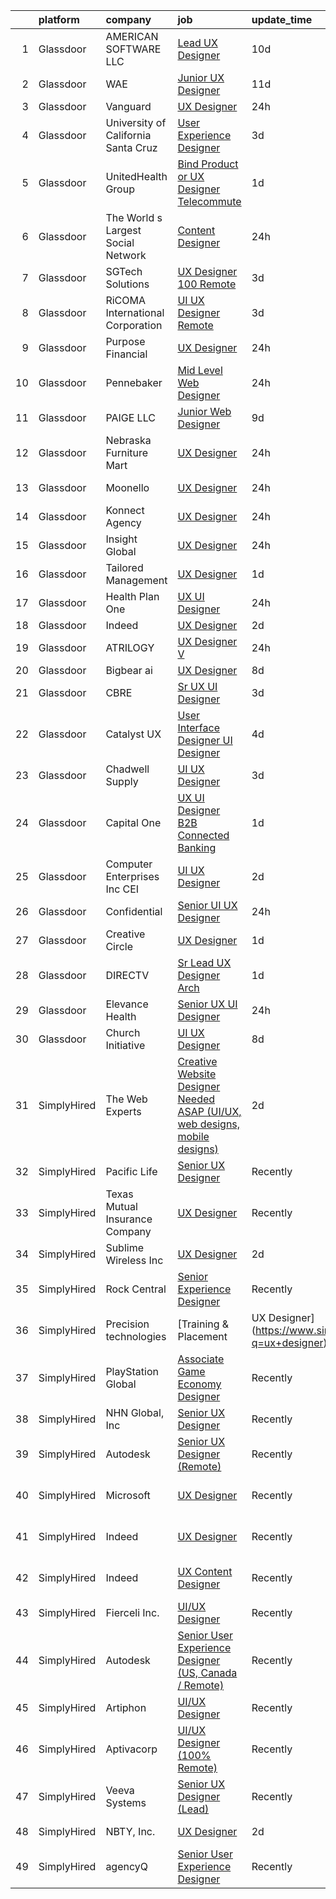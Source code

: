 

|    | platform    | company                             | job                                                                                                                                                                                                                                                                                                                                                                                                                                                                                                                                                                                                                                                                                                                                                                                                                                                                                                                                                                                                                                                                                                                                                                                                                                                                                                                                                                                               | update_time   | location                   |
|---:|:------------|:------------------------------------|:--------------------------------------------------------------------------------------------------------------------------------------------------------------------------------------------------------------------------------------------------------------------------------------------------------------------------------------------------------------------------------------------------------------------------------------------------------------------------------------------------------------------------------------------------------------------------------------------------------------------------------------------------------------------------------------------------------------------------------------------------------------------------------------------------------------------------------------------------------------------------------------------------------------------------------------------------------------------------------------------------------------------------------------------------------------------------------------------------------------------------------------------------------------------------------------------------------------------------------------------------------------------------------------------------------------------------------------------------------------------------------------------------|:--------------|:---------------------------|
|  1 | Glassdoor   | AMERICAN SOFTWARE LLC               | [Lead UX Designer](https://www.glassdoor.com/partner/jobListing.htm?pos=106&ao=1110586&s=58&guid=00000181e1b98256862456b3301613a2&src=GD_JOB_AD&t=SR&vt=w&ea=1&cs=1_12ce62cb&cb=1657349440660&jobListingId=1007969173512&cpc=33AFB7EF5A21FBC5&jrtk=3-0-1g7grj0ositnt801-1g7grj0pbi9j6800-d67faf82ddb68f7a--6NYlbfkN0CNayYzF1mBaI40OgT78t3Q2d9IxlwDzhsYR4HK7epYUe4Qw0M7PF9GaSFV6VxA_U0lIZ7MGUSJTj-hh40X62NlLL3A4TBFUbDpPrTi6mNlKYVBR6jkP68jOi1p65cRtSZ4wJ55c3g052GLyX7XQ8HqfGIEVNqCCaKFxqT11ajAGYk3h_MsglC1QZ9frmZQvMUaD0Ccvoq4wI9LcTjmo6WpLyQl1BTza_gri2S6LUX8JkPShpW88ZUqZYBe_3Kz3kO_Ydmsq6c3kKKx4uBc_d7wwE2CbdgcH1HpDb4GL95MOaldBoVoDT0ODMNIVf7jU0Zpo042zC727aYX0PvlaRjlZhjY1_dlqkAhycO8kwK2ANOek5wO8deFCCEH70TMDeUejUKUsVWqQj1ECQALVLF3UFDBUeu04rQF5-97uCDXJZk2R7AP-WsBALy2-2uUxR9f8d9iGlC3w2JKfm5ePtD2JXp3v36_hm3vi07BCzVvmMxtfN0_ypAQ3vkPT7wmJO0%3D)                                                                                                                                                                                                                                                                                                                                                                                                                                                                                                                                         | 10d           | New York, NY               |
|  2 | Glassdoor   | WAE                                 | [Junior UX Designer](https://www.glassdoor.com/partner/jobListing.htm?pos=121&ao=1110586&s=58&guid=00000181e1b98256862456b3301613a2&src=GD_JOB_AD&t=SR&vt=w&ea=1&cs=1_795b378a&cb=1657349440731&jobListingId=1007965660797&cpc=632C08DE5A4EA969&jrtk=3-0-1g7grj0ositnt801-1g7grj0pbi9j6800-a0faa841b9636158--6NYlbfkN0Bl9QJxqCZcWcAyXa034HOvbvet4oZucNDN581_ynRfl1w4Z2vSbYLN9J-8UY_LNbis_ahnIvu3LZzg0dHQhvYpikYSaQmSrDh-pRVEZq7olgA9Rdo3oFZ62Wo1_fs6FNnPGqQlfdhvIui1AJpL0-nPVHspIEnfXKUYk_X-lSPOg3qRd2wKNQsugmfAcHK8zbJhVb1DkTTjniaanN2tzaZVQNJW-3PdfC39a_Q18-7pcSJH86oiHr8jpMMeg5fw5XMPgXvcH2ygbkgSjdBdwh80ZpNvhou1eoE79HWuMGNMdys8B0D4P7tV25yLQor69GH8zwz0MRHMLoK1Jat0BYUlvKsO3wPveN1aZb5nX_LrENXAv09qgtABbA3ZXERGkfVP-4-tcttgIai2-lAVo_sjjzOrcUZEYavHN_jFaKW6wEzIXHs83WOLY0NztlGM4zyAFHJUIDUgXcRl5TnERLejbUxex-ssEiu5XtkIX5zUz87hEorpX4jYrUC3RwvvBZpzJ4LVRltVoQ%3D%3D)                                                                                                                                                                                                                                                                                                                                                                                                                                                                                                                         | 11d           | Rochester, NY              |
|  3 | Glassdoor   | Vanguard                            | [UX Designer](https://www.glassdoor.com/partner/jobListing.htm?pos=111&ao=1110586&s=58&guid=00000181e1b98256862456b3301613a2&src=GD_JOB_AD&t=SR&vt=w&cs=1_f2a12485&cb=1657349440721&jobListingId=1007993682666&cpc=F5E96E35A1725171&jrtk=3-0-1g7grj0ositnt801-1g7grj0pbi9j6800-49b79d09a4a1ed6a--6NYlbfkN0BWQs_M7ZA8XLbIFWVw-PYcVVEPryqVLyWhKaEKPskHy2YkbHyHJDwBFABfX2IzFJUHxZBocsiHIjyETAA2IJleXMM53ZfGbShaZJ2LfLUC8Mp6T-TD3f4NqaTsWMDy-ly7MLoIOzJK5eWyMoHj7u3123NXzA5TDuBUztj0PtS1fm_ENyMu87yV6nKGa1pabSsgYhKjT-ZGW9-mOgb3hOJS-3bVZIRnMql5PpPam99hnHugtigpxM0ga7yF1Iq9yjaxfTiL6Ry8mbM4ulNYkr3WxmI4b-ibtDbEFLZmM_TSuaeKyPGNQ6gu0qeL9YPgQHX1Id1s8eev7_PpWuPyPfLEO3EQAtn2rmjIYiaxsmX4TI7w6cdG2-pVDYdTC7MgwSe-eA4nULHgCmH4wqQVEXYyTQGECBggrNkX1E25qwYWuQqnqG-xeaVF0pF_i-gBl-P1kZirF5CogoI--R3yiB-M7tnXt99Dh6S9HIhKUtF65YbLAiV9rk7oGV2x2MSaajXs35UdzIrMhCy_t7glHTspzcHAvPG2UGGrUrmiGxzbpZmvd9PqIB4oO5ZMYrd9WwpOXWqWPMIBL5fDkKQJUQjJ6KabXIQzMCOwhdtCFIiGRjJn5CM8nOHuVFuNRqr-bpTHKKNZbQVQpBcdDMa5AKy0uqcXNPX9WIJouTk41JtB1seshKL8Y9gtQXW3SRwiUMgsjClTN5VFn7pZnlTrPqkDa67nOaXL73VOoTHSCO8wRQZUrGYWz-gp_fC2l1ioo5tDRZXBpW0ui1nFZ2nG-fnYEp2TONzTWzX7cTiDRANBFFzHEXSmGO-bzcatrRLBMe0Xz7dlBRKaqQjagntWvp8thSddLlvL-K0elNDruUAnfJuu978H89GAYGrO4mx8L9BiTAhr5EqgLps29gKkEsxvdKAdmiMB92rorox2lOhNJ1PIKYsgCRFUMoAFpi7hjz6Apyswp-wYma18VOCz6ffH80MoqdT6PpOW8Y0CCS-dn2TR_pVAhzgg8H1MLDtjuhcQxoSHXwlqovB94tAI5Kon) | 24h           | Remote                     |
|  4 | Glassdoor   | University of California Santa Cruz | [User Experience Designer](https://www.glassdoor.com/partner/jobListing.htm?pos=114&ao=1110586&s=58&guid=00000181e1b98256862456b3301613a2&src=GD_JOB_AD&t=SR&vt=w&cs=1_5b1b3f7a&cb=1657349440721&jobListingId=1007985524260&cpc=D3E44275D43A938E&jrtk=3-0-1g7grj0ositnt801-1g7grj0pbi9j6800-9927f5298c5f04f7--6NYlbfkN0CMMrwQCTGqxDMwPsqy_tpyMCXYMRX0KWyeG_5gagirn_ch_t82F2TU66-soOaKcFPruJa75UV0J8wGUo3s5oz7jiMZrwqWYMKweBO3SvkhBZDzpyKlJh_pAWa3qI6_Uanc93qGRx8lr3Iju_xg0STCwwypQWaHN8wZ5ek8fmYbjCcRSVz3-odsHEil5XGlHqsmGrcBTwdVsEx_zdk6jCiB-CCYIheMhaXoqReFUJFQ6R_Z8gFBhPCWafSFPmk3BZwTWQT_hCUY01q38hBg2gWkxMfFTS8tVdhUhHQFIQX8Leaw-4D7iky9zRLAduKlVkgHdoxND6Fq6-RBvYaWFWDKUS55TKqdFYWs5IPGpCkXv29NqdZjsqfV1HM0A6TyhPSx-5NaXxt2alfXFBzS9d8Zi0vfviXismlL0w83KAQTYmA7JRfKojZDLfofV6Y7JGHQ54TZZYYTNw%3D%3D)                                                                                                                                                                                                                                                                                                                                                                                                                                                                                                                                                                                        | 3d            | Santa Cruz, CA             |
|  5 | Glassdoor   | UnitedHealth Group                  | [Bind Product or UX Designer   Telecommute](https://www.glassdoor.com/partner/jobListing.htm?pos=126&ao=1110586&s=58&guid=00000181e1b98256862456b3301613a2&src=GD_JOB_AD&t=SR&vt=w&cs=1_e6c51379&cb=1657349440735&jobListingId=1007989708155&cpc=654405A9B1E0A9F5&jrtk=3-0-1g7grj0ositnt801-1g7grj0pbi9j6800-56d93870e5ebe0cc--6NYlbfkN0C8O9VKdOj_1Zh75e9_CvYhSsWVxS1Pvi5WUWhsf4w7FOycHcR50Ta-CQORLM6vDVcxnTPJYSQHt80TYi_O5CvGR5NIkiU23icAoMtna0zBvmq2Aya6mcxdKneDWax7FZg580r03KIDZtAaSRCNm-xaDXTxvDqvybbvPe3Me22vbRizD9fAL-vZLugTIAMAtJxnQGNfoBys9U25kIdabxH0o35-vzo8mLUWUZhfoFukULdqpii_gHJKcbCccZ4xS9WCWnSb8L7SVTJlhImQknztPrb-wYecSfsLiCbkt5vcw8OabJu61_MT3RdRp7WEnac4X5QzPNyxQpY_7tLG58Sp8JEUEau2H0Zq4Gsrwd1qL8d2upMzQKwsAtSZM94-1fDZumUSuRh5qBxd1igkaFadTeRc3FlJGg8tQDbLIcXDeg%3D%3D)                                                                                                                                                                                                                                                                                                                                                                                                                                                                                                                                                                                                       | 1d            | Minneapolis, MN            |
|  6 | Glassdoor   | The World s Largest Social Network  | [Content Designer](https://www.glassdoor.com/partner/jobListing.htm?pos=127&ao=1110586&s=58&guid=00000181e1b98256862456b3301613a2&src=GD_JOB_AD&t=SR&vt=w&ea=1&cs=1_94de8b5d&cb=1657349440735&jobListingId=1007993617310&cpc=9952A63AB06E78AD&jrtk=3-0-1g7grj0ositnt801-1g7grj0pbi9j6800-9a357b4fdad3da05--6NYlbfkN0DSgjPPcnEdvoK3uuxfISLALE6pB1FR7YSHOr_tSg5_QGIhoz_2VqUepdcKLBLI_zQ4BTmTrJsfUxu9HG71WtCEs245UZ0OYfxs8-nuEdNRywtmnsK8FijeFAzf0jrX2f5eqzKpHSswPA0AY51T8I-zw1JOcxsXiIPIclzQ9GjRengqJN-y3J4LZhV9TnVS1uyut-awqSJ2OhBm1m643UDenwsAWLq-g-GF2f__z97y9y9rW4NGr6Ogy9k4rqRmRASh8D86QHfKMRrxMd3STfR11lJAAD-b0CnSJ3VJ5tV3DuzVD0Ln5HPQdH9C-a9RbY53P0KpG4c4Uno9aTBnc6QyZvWUeaXkuysrwHOI4fgbH1mHJytuN6-pkjhX6a-HmSmQOnqZKxOnxwIFtrweH6b0BgDBC5IRx7l2qQNKMvkeLiCC9tN0tKPdWazlHJZ1m505bUa--9DZfIyV-FM72Fa0cCdtxcGvFVIM86fEvyL-dphRveNr1krSvRkWJvzN2Pd0Tn7ou4prEYzv0Xx3W0wQMcs88vKGsJTu6bDRo5nXvd-zCzJbpsdrDzNuPGCvK64gE0qfYwlvIiD2FZO0WLB4)                                                                                                                                                                                                                                                                                                                                                                                                                                                       | 24h           | Los Angeles, CA            |
|  7 | Glassdoor   | SGTech Solutions                    | [UX Designer  100  Remote ](https://www.glassdoor.com/partner/jobListing.htm?pos=124&ao=1110586&s=58&guid=00000181e1b98256862456b3301613a2&src=GD_JOB_AD&t=SR&vt=w&ea=1&cs=1_91654291&cb=1657349440733&jobListingId=1007985074787&cpc=F41FEAB56D215062&jrtk=3-0-1g7grj0ositnt801-1g7grj0pbi9j6800-3dbd0e30ab5523ab--6NYlbfkN0ArYeUhhuPzqv0Eh42Xpiu7wG-xLK-ec-RQPn4e2ltPx6Ek8WQTI7Ww1YXu4FXCQv_6nyOdR4hvlAonu_Eb3_4RccaGEbcvfxwuPkE8gHvZgG2Uk62jn57rhAK890UXugNguVlmiBsOYUoqH5OFJQYpwnGi93CaZ1u5cWnSoick4z8oTmLC3p1vKbdTScDNY0epMYTCiTmXbhpaNBRnhNuXXYHPkzYVWG84I_CsHtcBfoQ9aqMPDKj9C7ChICgoQe8gEf3QbrL1e4EvZAvkBSR-V6lpRz9uqWpz0oDhv_GVI_4AwHfs_ATClmhfJqzPFta1RWAsu3Ocwe7vkx-fSKtbuYSVSL5NYs-FpWZpuAaaSlhu3gzMKC-sQ41FQ_TaxljgNWi3Uz0gymuRyHE2QdMEQIpz-Rh5-kEoMPHR5YoKB6Ds0QLntGH0HMmGQJtxt-gjp8A5nTLSw3OmjuBH7xUKC1VwIuHOj86ftc7eiRdsMN9_wuZu0uVw5hbjwsCF9Tc%3D)                                                                                                                                                                                                                                                                                                                                                                                                                                                                                                                                | 3d            | Remote                     |
|  8 | Glassdoor   | RiCOMA International Corporation    | [UI UX Designer  Remote ](https://www.glassdoor.com/partner/jobListing.htm?pos=115&ao=1110586&s=58&guid=00000181e1b98256862456b3301613a2&src=GD_JOB_AD&t=SR&vt=w&ea=1&cs=1_96bcbf5b&cb=1657349440724&jobListingId=1007984920748&cpc=0FE1F5EA2BC84A01&jrtk=3-0-1g7grj0ositnt801-1g7grj0pbi9j6800-dc2928b4a16af733--6NYlbfkN0DAwgduWqBP7ymGN-lTADpinz2i-23XbRAyg5ywqS-MDSdSZv42Efqfz62hB7LeuastXfJJ0EUMkc_m40At7Gngl5Ip-dihpo8QOAk_VsKU0xPOrLWdjOnNxQdZlZlSdkntJ47M66dPWJRD9ZsK43X3Gs9_pDYDPsMGXPEMloRvZLMxPAZF33-BYAcLMCutwKVFJDNpwqmWX1UheK2ihtbr5M3PqxqBzh9SCPHtUu6zkgiFniq5lOm95y4hwMJnbo1ZgGObDnSoi6q6iUJsRP3U9wagj1yNZgEVEIRt7Jnz3uJ9RYdjOkdh5yQlg1uIW_5yiH-kbdUrovtyupyM2pidWHEDKLLHf00BcD322S0-j-9NR35MRP13cMPrhh_rdDuF_p2KrXUJbvMS0EIhjxsg1PemmAGTO1UggVByyxHXu2nr_2QCi7_M1gcsnsQEZTaL10jBFFEcKybJt1dBf88lASNj3IJ9s9AvWTO8O0P-onYXpWtW115QYyXRLsdgW4E%3D)                                                                                                                                                                                                                                                                                                                                                                                                                                                                                                                                  | 3d            | Remote                     |
|  9 | Glassdoor   | Purpose Financial                   | [UX Designer](https://www.glassdoor.com/partner/jobListing.htm?pos=101&ao=1110586&s=58&guid=00000181e1b98256862456b3301613a2&src=GD_JOB_AD&t=SR&vt=w&cs=1_93484987&cb=1657349440659&jobListingId=1007993713342&cpc=BB87703CBE7A6D8A&jrtk=3-0-1g7grj0ositnt801-1g7grj0pbi9j6800-a3c8b28b144c0944--6NYlbfkN0DSwrzLV_d009t00Noqv8485ZIMmCq0NIXHKosxbhm15qabQEHgk6wsQRlkA3A80bYbDzVKAqNhlXQZWiJofIaa-2YOE0SvwLNphs8G3ZbQ3h_RMckjR8l7WhrwgP68TU5sUzMfTv5JEGl03C-8dRPHbyd5-rdaKfwz2CaBuT3w1t-5QqRWdvA4gFeRO7J4Mm12FtJwXN0dmQRlSfM51E_EBcpEgXA_c0Xnd1_r8D63OICqsk-CGfGBG9pmGhEdL1JtVdO1yupE_C9hwwoWMQpoKJ-39RH-NT9gbUUoSNmV6UsiKRoSovyssq0J2et4kZcERR8xRHc0_Xug82E7aTZXeuPQwzjxKBRE1GW6mzqI9anCintudt_jORjTc5le75DnQX5tiJ5IKi4skIcACsIjcyv06MfOZWLKW1SqZA7x0XsLydAM8fGsmRlb-mchvLWNdmhS3BZcCHkK5r9e2f5-PLzrq3OUq4IPdkUuluAsAY3FVWKeM5yIrtNa2EAfGoXJhFUBZVnQHd1J9AVHtLuK0TOG0KjFjGDEIQLqVJ_2Q5_cP3HEBY6ZGnooTr0jYasJuLhpsywxTZyt6LcYeUmfA5mIDftHg-GbiaFx3JEvLQtOyR0Q3VnRK2kohAJca1Kpvzqa1vw8G1FOs8u_uNIWUgpW2IH-TDMA_58EeWhe9jKK1O8Dau9O)                                                                                                                                                                                                                                                                                                                                                                 | 24h           | Spartanburg, SC            |
| 10 | Glassdoor   | Pennebaker                          | [Mid Level Web Designer](https://www.glassdoor.com/partner/jobListing.htm?pos=113&ao=1110586&s=58&guid=00000181e1b98256862456b3301613a2&src=GD_JOB_AD&t=SR&vt=w&ea=1&cs=1_8f9560d7&cb=1657349440721&jobListingId=1007992914380&cpc=2F9DD8B511C89582&jrtk=3-0-1g7grj0ositnt801-1g7grj0pbi9j6800-09f7b357db24a266--6NYlbfkN0BqUN6ztqptJ5eG394UO-ZfSRZGZkbpPm3u73UixmBvBI1Y1JxWCCSi4WD6T2NB-2gugfCPeo8ZQOUqAEtz66ZCnIC6U5F0XJKr1Jox5VrclONP9b6iMFBTOy58yKslxi4PmsPGdNOFX2yyjFl7ZGxSjiZNk-UbmLbgopj7iYK_0fPO0KhQH2T9X9_seLYZZxQ2Io0OTWT7rEI6tZ3MqppK2iWHsWQ3fuhFS6X5WFlK-J43GxVUEVBMvXqvbSMxbpIITKzut2wlzGaAAyid5UBXtlnHfPI_uVqUJpxkERpBSKXu9J7D7yUfTeUm2CUI-xSvFXEVextYGgd-FVC6oAZp8TjPK7RSbgq9YgaHHLz2w4DmSqYRRSDKgdvWa9y6njBEGdNrXaN5x4gfubefmS6LKZbw57tdvmR5jaUX2MYk8tGDTcAZGUL69eTk2yhgGQ_2qoBA6RuoN2suGsVqndTIY0AeEG5BQMy2zHVHnqHGv3RWcJ96ZIIItqknHn_d6m8%3D)                                                                                                                                                                                                                                                                                                                                                                                                                                                                                                                                   | 24h           | Remote                     |
| 11 | Glassdoor   | PAIGE LLC                           | [Junior Web Designer](https://www.glassdoor.com/partner/jobListing.htm?pos=125&ao=1110586&s=58&guid=00000181e1b98256862456b3301613a2&src=GD_JOB_AD&t=SR&vt=w&ea=1&cs=1_7eb5f72c&cb=1657349440734&jobListingId=1007971053882&cpc=FB7E4A1762AE5BEC&jrtk=3-0-1g7grj0ositnt801-1g7grj0pbi9j6800-73b2aa60a689d6f6--6NYlbfkN0Bcjj528Dy1LW3oL-pukkcHmmPA2V1efSVPw-U-M28mT0pKb21cFqvxPVrEIRVxEBhbQd3QSRAi2jQNRf5IL7_cEjc5D_7M8vAuWiMJDrdA15UMknI95OR4HQP9MzjY1YAPT6dz_nY7JL7qZAFuvwxHi-rv1yNmZdRVPc23TLlp1obOFdmjF1WNcay7jj39QxUhgZjiI4bA_0n6haeyxTlmztFadKMsB5NC78QNE6VjXIV9u7aOIL2DtKXOPMTP3wkKUwAQzX1c4i1wXoHjikdQiGkxruVWlJaFx3SYWtXb4pDjM5vviRUPE6mx1AK9bS3Qq498VxO6TD1NQzBzOmKNeCQjRO-S4agmo6kE7qrS6oLaIoPNAsR-azw39orR6nrnPnSpJvhOAZUvuTUqf_KzytzZm9oasTEb7lgJS_ifQUDN5Hh_-RjQAqShdLpUxdehEFVTSHN2P_ENoQ2NKVv_BGyCLc3vh6s4hQhLjf5iGoO4YTk5GqGYJDjCvEyw5bU%3D)                                                                                                                                                                                                                                                                                                                                                                                                                                                                                                                                      | 9d            | California                 |
| 12 | Glassdoor   | Nebraska Furniture Mart             | [UX Designer](https://www.glassdoor.com/partner/jobListing.htm?pos=102&ao=1110586&s=58&guid=00000181e1b98256862456b3301613a2&src=GD_JOB_AD&t=SR&vt=w&cs=1_7af96d1b&cb=1657349440660&jobListingId=1007993726976&cpc=968C91D10CA48408&jrtk=3-0-1g7grj0ositnt801-1g7grj0pbi9j6800-4c3e5a883fa29dbb--6NYlbfkN0Bx2LbAMGaa1rfOK_nDgFH7iPSITMHVlgswTeCEeQLKjCuu1dnVq54j81YJZ91nc3LgT7EO8WlV9qpLItAGaPjRM7j4p4hEpctyFsX00ODbVRk0fi619fml0PeJuH7U_qyQTOj5vRep15xeTzD_-TCugvQ7-VAES1LgL_DjUM26bA3tdGvxA9G5QG6i59maV1AZg0UtX7W6qBJKKRaC2aLAjSqe04ystXBJVy-IJRlxUfBvmbDTSuDlpAATCnkTW2pDPqjgOu-FhPLnheaMkXdUN7bqqnBu7ZWMkomHQrtDL5KNp4aR4HcTTfp4uf3a1bOOR8j9fmjqr_iQj46sAGG9Eiew2WnuF-1OIsPOBvzfLzAU0GzIUQ_GHrWhGn6nonZU2u7nJX7uksLlvZKdBObfiSoTi1R6Veetm9iQMjMV0_RnR3nXXq4jgC_8sjVMdxYPvPfV-YMkN1njI-bTd22eAzfhhd689c0Bk3xaBq841O1aEhHUlmC-HrVonvxIfzexHckLcPxuyhRO7F5w7FZHYtCWvY30QKPbHFQ5VVvuoG-Mzj7IKcSFO2QHZO8x97JSsO5T_g94NJx9_JmtapyAOT-BrEar5dnvISlflL2KQUX8-ZtOphhfGFLRvPyH90Jij5QUN1yqNrvhkOc05xPNxJruePIL1RA%3D)                                                                                                                                                                                                                                                                                                                                                                                   | 24h           | Omaha, NE                  |
| 13 | Glassdoor   | Moonello                            | [UX Designer](https://www.glassdoor.com/partner/jobListing.htm?pos=119&ao=1110586&s=58&guid=00000181e1b98256862456b3301613a2&src=GD_JOB_AD&t=SR&vt=w&ea=1&cs=1_54eadc40&cb=1657349440725&jobListingId=1007992856611&cpc=444700D72F2ECBCE&jrtk=3-0-1g7grj0ositnt801-1g7grj0pbi9j6800-c4b44ad45ff0cdf1--6NYlbfkN0CdcVd3SDA1nO7RkKTAACmPV4xEt72Vls8LI2dqcgyOeLS3ux5m6qWSnFrcY2-pfZnxroROye8JJeWTKMdTruX9yRheXYJvZM3RZnjr4pK48ntvCRFHQL2ZFxVghxP7H1Sg_hFgH25lUFmxJoKBEmDAgPyXBKzE85cdivNaLRH4cHn5yLI0NxQKLywPQ_E_0MAslbwa1Epfh6n_sEX5BG8eok1eO93Rp64nUzcvVAiC4FbIbkpUTIqlNO_oE9WKdrTF2x4hwB03_oTtvwFs5Phicx2sBEn1Jrqw2TyeXEeYqR0HT_p4qKhU_ZLmYoS41Lh2IKk24maaLOTwjiVyF7K_pejCY8BN0CiSBzuzgXQbdGtdS_fzSUgnJPSdVrtc_M3kC80yebj5WLqL0VHUYpQZ65cg5dMNnn-o_XHPewwZlUe9PyElrRAmyxkSDrBgoV6OpDR3ZBOTgZJbQCMRj3zqdVov0ij-L0-31XiZQYi_n6IQyLnUdMrcic0twiJGdwQ%3D)                                                                                                                                                                                                                                                                                                                                                                                                                                                                                                                                              | 24h           | Ann Arbor, MI              |
| 14 | Glassdoor   | Konnect Agency                      | [UX Designer](https://www.glassdoor.com/partner/jobListing.htm?pos=103&ao=1110586&s=58&guid=00000181e1b98256862456b3301613a2&src=GD_JOB_AD&t=SR&vt=w&ea=1&cs=1_b132e000&cb=1657349440660&jobListingId=1007993882617&cpc=61B26E8FEFFA679F&jrtk=3-0-1g7grj0ositnt801-1g7grj0pbi9j6800-4bcb908d96dd6fc5--6NYlbfkN0A-7AasZqH9Qn1Anb5-SGr1cEoKuvdHr_Nh2LwbaEhTGHZNXalhgtkVddPqm2Zo7SEB8KZA6Utv92G4bS_pl1dQSH8NfIHgnfBTNxTVjPtGXBnRRGQsjG29tjKmwGG6pMmXpuLsUygbkrX6LZuwW0SWA3ouTrIL9ngdVQqypW9E23qX5lzo6QNbxHeFuUuZByU0Q0iPrzBBncuCbhK2g1MdO0k5QjPh9K-baw1jxYV5fmMGT9pSislZehIbJIRYl6A6WI-0FkSkY0IRLa3GePBlheUgDBZdnsROVdlaoZyIZqdDovmM-Dh-odfulFXmu3RRHboNjCxR5l58xfOr-1SOZUPJAV_YN5O9WcpJfKouR-QQff312XBiqZkff0mKD9U6uigF7zAi3w3bZ6pBQyEgBLSO2jQ9s_E2k5uyH69_D2dYXQCmiIJM1WrZ6h2KDjCqrf_ITUSmuv-tJ61O9iD-OdcsOogrZoSDoEkfZ7YtDkiML1yUmIOFxASkxgVM23RF3vJik3wnsQ%3D%3D)                                                                                                                                                                                                                                                                                                                                                                                                                                                                                                                                | 24h           | Remote                     |
| 15 | Glassdoor   | Insight Global                      | [UX Designer](https://www.glassdoor.com/partner/jobListing.htm?pos=118&ao=1110586&s=58&guid=00000181e1b98256862456b3301613a2&src=GD_JOB_AD&t=SR&vt=w&ea=1&cs=1_109af769&cb=1657349440724&jobListingId=1007993325431&cpc=F7A2269C793D5877&jrtk=3-0-1g7grj0ositnt801-1g7grj0pbi9j6800-d77a7a22b34c15aa--6NYlbfkN0BKkHZu3wF05EeDimN_p6sYpKCMArvwa95YdH7UpkaBChhbucHGOc9kP5aGTeYhmpbFHCYD5v9EZDtp5Y5ikcDojTwL2C6A8YBuLEAykuUvDYlfM3MewbauFaPsxBHhyV4GElwSTatpurBYUIYztkuLR88H6drHhBWKA_iWR1uCGru2EyMprQkE6EroSdWNBYgRBKa-S919MSB5iGHHn613fkipwVQP0tsHePtmLYb0cYkCvY2-k2GYSxCNzBoQyWwGs-C9bAj8VR6ztYYpCkteH6pRb_DGdTT-DULDXvN3N_XRatPw4EViSG0jbN0VT87eFBFPn4F9H-NzKXgnDam_XUraB-hDtGnFqCQVIELd6NOP1qmY4QPOENqiig1MP-vDHQ2RROnRjltmkrDlc3YpvOD9lvEeGIcd2UVlT9S7KFFjCXo4R3LLtmBldzQcDxYxzJbBC4TOZY5HvRu5DTS2MQIuB0B7RDG4JadDLN91qWgozK1sm7tru73mZuwdl5MSXJfXlrkabA%3D%3D)                                                                                                                                                                                                                                                                                                                                                                                                                                                                                                                                | 24h           | Remote                     |
| 16 | Glassdoor   | Tailored Management                 | [UX Designer](https://www.glassdoor.com/partner/jobListing.htm?pos=120&ao=1110586&s=58&guid=00000181e1b98256862456b3301613a2&src=GD_JOB_AD&t=SR&vt=w&ea=1&cs=1_00b6999a&cb=1657349440725&jobListingId=1007990490693&cpc=E773D000C9BC26FA&jrtk=3-0-1g7grj0ositnt801-1g7grj0pbi9j6800-c0b6d79213cce2b2--6NYlbfkN0DI_pqscLjs9LkB0jlO39g2s8RE9SCHTdataN4HV1TulM7Ds4Lr1PIsidkn1K40Zxe0rP9pTFYkVwMrJ8IrcLg9HcONwlHelENI06jCeBNYo5Z8wliYkVqszFbP_ZfX1VGKR-3VwOkS81BqQj9deXxI7x1sEJhkLfD3oYwBnn5tIOIXwAoIHtQlX3EEuwZc5TTEiWiThzUQrOMO7GOOgxC24xyc7s7fCWt7l7XxRT53CjnPgV3cUkBqnItO6HWfa1k5EDtmxj-I5YW343LknLaiL9nZzvXubal3R9vvmFwlkwKYT_XAWwpeRcaicIhKlwgBR7sQUuXcCVvGWCdJZa1CsCa2C26Pap1tuUDvM6kkoHN0FHxWQAzrcNP1pndhpeeY_FlXDglwm2F0QZfBE3awOx7hwwnybzBJ1Z7-ozAfZDGzAC72lkOq5T8YxsDpUUA-JqqcumiIQOqLWqHLvrl8Ty4KqMRI9BmrOxgBd0kbPR4pNdycyfgRKUiNaMDOUN6atWNEIvJukg%3D%3D)                                                                                                                                                                                                                                                                                                                                                                                                                                                                                                                                | 1d            | Remote                     |
| 17 | Glassdoor   | Health Plan One                     | [UX UI Designer](https://www.glassdoor.com/partner/jobListing.htm?pos=107&ao=1110586&s=58&guid=00000181e1b98256862456b3301613a2&src=GD_JOB_AD&t=SR&vt=w&ea=1&cs=1_b781397d&cb=1657349440661&jobListingId=1007993233498&cpc=70E6D4E49C80165A&jrtk=3-0-1g7grj0ositnt801-1g7grj0pbi9j6800-629faedf32ef0427--6NYlbfkN0DdmIJs9WQFHyzlG5R82yDTpUAXZOr5MnAL0jkJ-sHSLvVTqzkpcm9e85cdF9B9JGIhTtenmRTDmQoozQcGr_Ie_Mfm9dLNQK2IzIf942Z-t7Q_uPelrYP4hUFiUPG5w2hXEXkk7TvRmHbPWO83eTaecCeUu2cKm1G8C9lDdCoNwGf_g8G_5IE5MYlNPj0DB4cAfLWusb6L5CTr2T5B8RfiaKPeg4fOJabwoP52VRnT5fmf0DSmraf740jY9RV-S63XN47aR-29rwQlBGQyoJIcfHJMLG3Kv4nHGGkN6TsUwqWrH0Ltbm7HDSYP4KRdQ_sM-O1Ql439iJ6SQRG2MrtK3p1LtmgF8f4m_X9z1zLtsVwgOVrxwDNCCx2HMYO29jSlH0rRWZbGEyQkobuec1rVnvi2RhlNuPwzNZZD4-RmmVtWvGPvYTNFysriB4nkSYzw-fN_hfEH5LCBji2OeoqqQuFOFioRknpAfTzjIoMT49OZB4JeirFJA8C4PElQjBgBTnt7f5JTsQ%3D%3D)                                                                                                                                                                                                                                                                                                                                                                                                                                                                                                                             | 24h           | Trumbull, CT               |
| 18 | Glassdoor   | Indeed                              | [UX Designer](https://www.glassdoor.com/partner/jobListing.htm?pos=110&ao=1110586&s=58&guid=00000181e1b98256862456b3301613a2&src=GD_JOB_AD&t=SR&vt=w&cs=1_7e9b4b22&cb=1657349440721&jobListingId=1007987561555&cpc=FD1C1DA32C38CFA7&jrtk=3-0-1g7grj0ositnt801-1g7grj0pbi9j6800-927bd7a3aa9db345--6NYlbfkN0CiRNM7CVr8YueLFKlzwbFWI0o7IjV438l4sVrvKZ0flpURU_mqoI8EbsK64YRr3ODyrU4riA70FRtErsk_ALwGsNCy7Upsi0Iz7Ile8LelWEP57Lwp8HNWgRUnGxBRvaDLuiHfywDDBQVks_F7k-neZJpL5P54DsX9vQTogdPnVV1l6Pyn7pAOxkCfmaOOLzkoo0DJbv0uYg_bn0tGyFtza7mNmeDYLxuKrLMRaFv3EaAZXL3PwAdWv5SjIqBGyAFZMTmXp_ySW922NpBSgZY6j_P6fC8y0BGBCJ02gZ-o5pX2HU-A4qszMrHv5E22mbCT8lBXA8Wsru2w5tHuWs0FbhM2m7jtSoWhj4rv4up2vEuDltDcwiroyWFv9YxWCNNms55rN9QDnp9daZrzJxcRp4gX4eOyYSsf-5i9Pepa8_Ed83FSpLyVbiMF_ioSBLv1tDXc1OHKdxsctnkuN5LnXQ9cVt0tSRUOcpWgj4KCtCiaqYrMGTUuc1FQbP15DKP8BckEhh2vVg%3D%3D)                                                                                                                                                                                                                                                                                                                                                                                                                                                                                                                                     | 2d            | Austin, TX                 |
| 19 | Glassdoor   | ATRILOGY                            | [UX Designer V](https://www.glassdoor.com/partner/jobListing.htm?pos=105&ao=1110586&s=58&guid=00000181e1b98256862456b3301613a2&src=GD_JOB_AD&t=SR&vt=w&ea=1&cs=1_69fbb04b&cb=1657349440661&jobListingId=1007993953854&cpc=83EE714EB2563156&jrtk=3-0-1g7grj0ositnt801-1g7grj0pbi9j6800-8b7019c848bf577a--6NYlbfkN0Coaqwr41TC2LgejnR7Utnytr6GYvK_E0y3WIq7ZdLRae9o-QpJIESlqP3qGLJFeU7YzSOm0haHZJ35cHk6PV6BN0lktXhnElD5b_7yylhP4-FGX3y1OirW6Rpp9_aoP8vxhU2ObzgfMOPEoI7CXDJQLQ4AAJ6VJoBKSrRV-hCkdkCHaCAVQfs3sstWdcF2ah_gmwbILdwWL7B35mT6i6d7unLxsj-2gBKbiija1xU0NmCl8vuvfouLUmKrjQccEHOtpvulbflbhJOVu5tt5MjnzFyYs2slIDfWlqYxMsRUofcSZl2Cv3vcAqL2U9xwJ9bNJbnKo5N-dgeFLIprSfCxzTeitvpFcHbimhZBaxdzCE0Rjz4GlICfyEdk3z3meK8B5mWTAVBZ6uL4WWlK_58iT-RHAyyO6xCQfvubh2zF1MZKQVsxZOZr-w3dw2YoWdFmUZ_FmEEFKzzGlEmH4LzduKo62JvRSb_2cOgTDJDLF93eMLZ85UuMsd6W-EduF-r9vDSXZ2oRmjGD6aeSLUGK)                                                                                                                                                                                                                                                                                                                                                                                                                                                                                                                          | 24h           | Los Angeles, CA            |
| 20 | Glassdoor   | Bigbear ai                          | [UX Designer](https://www.glassdoor.com/partner/jobListing.htm?pos=116&ao=1110586&s=58&guid=00000181e1b98256862456b3301613a2&src=GD_JOB_AD&t=SR&vt=w&ea=1&cs=1_b782c96c&cb=1657349440724&jobListingId=1007973264391&cpc=1CBFC3E34E2A31FF&jrtk=3-0-1g7grj0ositnt801-1g7grj0pbi9j6800-b26810376441af5f--6NYlbfkN0DTTES1irDRKqnsOmml1UQZnSyEQZqNI109VMv8ghLP2lJ_lSZEdNwICX5PQgYsh7yj1pxOVLZIdVtiUP-aN0GgUf6qgDEbL923-05Qb5VwRTVK8PziekDW3wq9fhZwfqEEmNSDCA8TBWGBCACuQEwC27ShAIw_iHbguVvFGH4--bNVC7Twa1ISx97sx90Q_ohxS_nWuDQjshYASDq4XNx9W41edJqBq703vL7cHCfwsVIrvAg10ePAyzLeDhO1dewhkGWAcFTScCVBaKC3RrGhjRdIfWV1eS3lDTQsrCn75aR0eR0hhzED0sunfCHcyMF7HmXRVGTkYNLd6ZYcqd6Ij0WzLm14SoafIRojC3d3TH-y3BmDEjqPoShUvASEDjBLHYcFZeHFZZQR5vx8-kvoXfQ_xyxcKlE_xE6r0LZfk-ChPX90VMUxDksGxySKCB1wdHNVnuXiisBAU2IUcIcr-usS2YhdN_hsrQakhL7dqzXdQ_GAe6gu)                                                                                                                                                                                                                                                                                                                                                                                                                                                                                                                                                            | 8d            | Remote                     |
| 21 | Glassdoor   | CBRE                                | [Sr UX UI Designer](https://www.glassdoor.com/partner/jobListing.htm?pos=104&ao=1110586&s=58&guid=00000181e1b98256862456b3301613a2&src=GD_JOB_AD&t=SR&vt=w&cs=1_ee74096b&cb=1657349440660&jobListingId=1007985106806&cpc=C433947A107EB3A8&jrtk=3-0-1g7grj0ositnt801-1g7grj0pbi9j6800-d90ecb164ba9ce93--6NYlbfkN0DIfMLMH5eMFB6047IPcht0g7S-IdG15S1-7iIlPnvpazMqI57TbRLHYiq67D4XJfUR5QzgoaHchVLw-eKs1pM6tu8KTYbYXCnCd93eXxAfks6xyzTJbAIFEkK4BGO_UB8w5yjev69LWMDzaAAZcDUTJvv33hkD-fIDjkv74Vx1onega4UWqp5dhp7DETLDPmm2FQQxT3vUAsbhKoqZbNhtjeom48Wxavl6sM3dFjC0-FlthE-DRbN_q5wFGmgabNif1VNx0ll3vAJqdeBh0bb_mgPBQ7F-PmQoP8i_FqEbgMWSW05kYBcQ61qe2gf4nePiyQHQwL2qKebPr90mRfJjIy3FKjcGdxwIR5q2F_GLcwTZWYA0sncGJU03w_apKjCS-qC3y7f0xNz_filrx2nBi1D390NZf_kbu26C-JUsRYMHXEuk6m6Th1cbnw_Zl3rMQHD4eO56QRRfAaqnepy3Fj3cMYdRaktvc20gAY68nICQsMz-U1ghj7H_ImgnRWT38MO7LZEbzyU1YAgJE1X9UEnAolG4QMQ%3D)                                                                                                                                                                                                                                                                                                                                                                                                                                                                                                             | 3d            | Remote                     |
| 22 | Glassdoor   | Catalyst UX                         | [User Interface Designer  UI Designer ](https://www.glassdoor.com/partner/jobListing.htm?pos=130&ao=1110586&s=58&guid=00000181e1b98256862456b3301613a2&src=GD_JOB_AD&t=SR&vt=w&ea=1&cs=1_5fd9d700&cb=1657349440735&jobListingId=1007984001420&cpc=8795CF9063CD573D&jrtk=3-0-1g7grj0ositnt801-1g7grj0pbi9j6800-8c6d80d0b9838ed3--6NYlbfkN0CDT44rf6WF3koQ9jiCoqoPh5wplAsBzejSfJqCnyftlVzOgWxG6b4IxOlQehvWrDYUuRPDMYl17_S_8RX-bT6nezF4TNORwEA_9jwlHsGQdu5E3-nlrE2O5FXcIXhXPa1vQw6Yaybffkgnzcdv8jmrsJsDe6KQMfW5TaBvJommPIDjAIeMdbJYnMirCQJXrd7YznMSuiIfOY5coi11Tsjdq442cSWqtZdwb0hNcsroAsjkDRzKnJEyzzs6z4BxRH0gFicyiMgqwyvgtXBWaLm_6JQep6bOz1BoJPxXcKzfcyQ5ihQMFBbUb9_6o7bpX10FysFE95Zk8yjWRwpcHkuWgU3YYxblyFR1W-AdDxgpcZRQzOP34Q6DtWIDBLplnegFYx-rBkRdYo1kS2GFD_odFz2CFrUYviwK4VE456rF2r_s_H9ey98yjp88GR7oN8t6JWRYbpMDMMgfQ6YNo-tR_ZQWt2BplSgYmrS3-GlPo0G8xh0ExljD)                                                                                                                                                                                                                                                                                                                                                                                                                                                                                                                                  | 4d            | Remote                     |
| 23 | Glassdoor   | Chadwell Supply                     | [UI UX Designer](https://www.glassdoor.com/partner/jobListing.htm?pos=117&ao=1110586&s=58&guid=00000181e1b98256862456b3301613a2&src=GD_JOB_AD&t=SR&vt=w&ea=1&cs=1_4e769df5&cb=1657349440724&jobListingId=1007985773291&cpc=1160948BCBA38B5B&jrtk=3-0-1g7grj0ositnt801-1g7grj0pbi9j6800-345f1c32feb77326--6NYlbfkN0A7hBXzsdRqctFxVR-nR18ETFWiF-Vc9YCzVbdqLfWy5onrdVgeVLDCsCLDSYYzjsfoQYWiIMBKKEA-c0d6j5B8B_Td8dmvM26wg7Sm20j4V9TX6gwo-BMk5JiirS02K3xPP7jjmZ516HhRizJTX0pEhse_aQc2CXmlNTvYbqqDRfGsARVuCGb_D1LhxT78fyGvmlJaJpVGoc4T7q5A_Yso_4u68X48CCTIWcuw5f-FBFIENVZ5cl9jXDmB1toEcA941hB2YRQIibVh2Gq4x9M6v2UwhqC6BUYO--WBn9E0kY3nsnxwlNviq9ehOHLgXzeV-oaIpORhlm-OGzM_210AZC7O17Ff33bcE56VQ9KCZWk2ZWwCeP6n-EqzEU04RUlt3t-2GtfEvHB_pyAHwLDq8TN5VB5gRPTrcXk4kywQOtE-u152_BZ28sj27B6HlikJqhQ7skaMnrIQT_FtBU178U5XPKNSCP8EsPp598py0dVmp6yVWprwXxWngeS8ZACDq8Z_DQdgX8y-CiXl6-lbNr4H2osdQBg%3D)                                                                                                                                                                                                                                                                                                                                                                                                                                                                                                           | 3d            | Tampa, FL                  |
| 24 | Glassdoor   | Capital One                         | [UX UI Designer    B2B Connected Banking](https://www.glassdoor.com/partner/jobListing.htm?pos=109&ao=1110586&s=58&guid=00000181e1b98256862456b3301613a2&src=GD_JOB_AD&t=SR&vt=w&cs=1_b38a5935&cb=1657349440661&jobListingId=1007990239344&cpc=3028881457C6165E&jrtk=3-0-1g7grj0ositnt801-1g7grj0pbi9j6800-f35262284defb734--6NYlbfkN0C3j_zLGvpMLCdiZ0WC46XqVTA1VMZzOzKXPhAXwYlrNb9EbKZEg8x0wzjxx-xvfPpoSGYI3t0GGhs57ArlLTGUVJqsagsbVzcJE_wIoxrQqjHKCi7DVTvc7TYoddqyDjpdcmogUAusT6pUheM1lGflmRXfMsd9MkMyt0EGmERSCYVYDmnqPu4CVzx5MRoQkRBwrqsnSL1p-kzBSwkoioTLEENK4reRpBDl_mjLgy02u0T5TpBY5UShd1gmIWaz-u4pC2B4rMy15eCeJst8yq4Ce5XLTmi0hQorqOwzJ-oPMGo6FkPKwz7HQ-tmeYrurR5v5VBUaLFu72QYSpFyKFXetwm3GVydquhtPj1ahYSPmV_UaisgAMlZ1rnSoXw8SAiv1Yqd8dOymy7S6hfh2IOfqwBY__9LA_JNPx_P215fAlkgGBPU0c-sYGEyF6DkbUC-MKr3DpXkFg%3D%3D)                                                                                                                                                                                                                                                                                                                                                                                                                                                                                                                                                                         | 1d            | New York, NY               |
| 25 | Glassdoor   | Computer Enterprises  Inc   CEI     | [UI UX Designer](https://www.glassdoor.com/partner/jobListing.htm?pos=128&ao=1110586&s=58&guid=00000181e1b98256862456b3301613a2&src=GD_JOB_AD&t=SR&vt=w&ea=1&cs=1_f1b9c5e6&cb=1657349440735&jobListingId=1007987118667&cpc=F41FEAB56D215062&jrtk=3-0-1g7grj0ositnt801-1g7grj0pbi9j6800-ac527f4bcd512c2c--6NYlbfkN0AVVnl_N3xmP3MApcGA3sr6MLnz8P423WWILI1WvbjE8Ry71v-lom9NKs8rBQiPPScPUHAQFEoSoZcaKmGzgaNWfiVtXHtrvvMFJbq1VWxH22BM8FTi___8_s1ykhnzIKaRsPy0TzvUtuFmtJDyafZ7uDRVcFXuXswwAHpzK8AUwdGtkEgsTo7MEbtwt8wQ6n6c-pHEo4ppfGsHVtPJ7BNALX1HHE4l8ZF1piC9LpUm8PnceYJax5AJuNIBnZkCp_ASqkImt4axXALUUHF_qfHZgubsm2cij-03rv2VBshYOJUwDyheTJZKYBm0dcWJ2HGaj_LTr2TFrzGlaJaRetaw44h1hV4lNeTDgC2XNTFfsh8sv5OOd_HwyFaHswxSALY9u38OQ2E-QulKjhRjPnXsDDZ8BrOAJWSKaH6hrlEzpsAdvLvJBduE4m9N5E18_UKBnW70GaPuLd_ZGMpXdH5Rr4fBzXS7dWmocd3lhvKtHNsQlKV-Hx34greTechumbuW75mFz6ZNhw%3D%3D)                                                                                                                                                                                                                                                                                                                                                                                                                                                                                                                             | 2d            | Remote                     |
| 26 | Glassdoor   | Confidential                        | [Senior UI UX Designer](https://www.glassdoor.com/partner/jobListing.htm?pos=123&ao=1110586&s=58&guid=00000181e1b98256862456b3301613a2&src=GD_JOB_AD&t=SR&vt=w&cs=1_780c674b&cb=1657349440732&jobListingId=1007992925236&cpc=F17331D9BECC482A&jrtk=3-0-1g7grj0ositnt801-1g7grj0pbi9j6800-7c99c5155691577f--6NYlbfkN0CmLsFuTG-Ej8G0sTWg4KNwc3UvEAXcDWGMpq3N_jA-GheXRD-rgNzv9701XGYkYGxmcIhI2g1wxNhxpZtm7a12gfc7vrtCKPyK_Cz0UkhKSPGXipxpr7KJzHg1HjyOqC6Ew8bXHCEfu9sugLQTLMLgWek8W2kR5xUwDyXZ8LQ1dqpG7rislAXrAUVMaeZi-gd02MNf7OsxAfkVNns9EgA-VyYEHOWcYGoM7iwANDOroHOGhXi6DFa0lEoBmqHe9EnluiRcEumZlorSLwui0DgyjfPTDEy-e6bkq0ntrALh0dwivsbSoIs17-mMT-K7V9-RlNKw0yXIhG-QrOHRDnEhPdbUkFF2hsao8wiPab7QUV0nCVIBUJNzVuLiQrnvALvrDJCH219bIGSmUNGwIT3ygIfElv6FF0e_mKL19aScuMhJCeqHHrrEdlcpBHQdJEVQMbyY2caWN31lDkVWmu_wvdAx7gD5Jf9ci8no3-DOMQQsqvHXzP5tu-CYcmJAF6VbTZnqAvSwIpB8BW_AqiZpaX1bvri8a08SeeBf_H91Cxz8uvVVuJW5yVrjzNr8XDipbiQJPHhPcd0rM4EG7J2t6jzl-dDxMsBZyMM5ofd02a7JB5ly9ntjK-vsT4EqaWI%3D)                                                                                                                                                                                                                                                                                                                                                                                                         | 24h           | Castle Rock, CO            |
| 27 | Glassdoor   | Creative Circle                     | [UX Designer](https://www.glassdoor.com/partner/jobListing.htm?pos=122&ao=1110586&s=58&guid=00000181e1b98256862456b3301613a2&src=GD_JOB_AD&t=SR&vt=w&cs=1_a8b1addb&cb=1657349440732&jobListingId=1007989810401&cpc=A0637F14311B9419&jrtk=3-0-1g7grj0ositnt801-1g7grj0pbi9j6800-8c6c067b7a4abc8f--6NYlbfkN0BPwlZa85gbT4Q3XYQoU_uQn0Qmw9zd_9UNfmcwtqAVud1yvyq1Z4UAlx1bxhDUi3L-R8pWC9B62HJuJDMGrxlpFxkf-DAg4_x5hNOhvqv-56TXD86VbZjQSuVn_CyQ-5zItoEy9bCcfDAiIfgz8lGq8w7AquxmSI0LR-TuFw_IPHE9k7XC895_oZOk0Dc8V60dh-3i4mr2qRxPY533u4AU95qD5wExYF22NFtsR3cMPBqRDnXXUev16CujuG1TZlRL_zPsXGJlMoeADUjjkPKcj3x2VzhP4kQXx0ToOQqPRA7IPu2aONpULbIKSHVUJklzKLW7cY1vPhml6wB9OupOdnrnuwROf6Af4qSDrHJ_u4W4wdzAyjUeYoT_Wjfqj-PNX0Ir41yALse_A8lwDXvIMqg4OVBLbkiRFGifzfQN8CDnh6Dzah2p7dOEnXmufC88IDihyY2g5Y7pXviP-trv-HPno9P0gkr4hSMWRUT5p5W9hlbpEziApf2B1MsgNpRntoUzUlrhbw%3D%3D)                                                                                                                                                                                                                                                                                                                                                                                                                                                                                                                                     | 1d            | Eagan, MN                  |
| 28 | Glassdoor   | DIRECTV                             | [Sr Lead UX Designer Arch](https://www.glassdoor.com/partner/jobListing.htm?pos=129&ao=1110586&s=58&guid=00000181e1b98256862456b3301613a2&src=GD_JOB_AD&t=SR&vt=w&cs=1_927970e5&cb=1657349440735&jobListingId=1007989980803&cpc=B101C867B3EF2D75&jrtk=3-0-1g7grj0ositnt801-1g7grj0pbi9j6800-f8ae8a17340aee68--6NYlbfkN0Bg-vCOmr41z5O6cL3bVFLNCmt4d7jQ60EdHBZU4QjMGyRF3OJkwwC0GQxq9DZ5KciQTRb84Z0uoq19Dfw61CsRVU54-nN-OgtO2x1S3FgexUAeeoqz1MEtS7go9iigkgxxb1WvmDCeWYBZayInMadME2Nhey9IG80SGn-SQwZc2xhEUPatbcVmiNDk9dfSgeVCDNrtDKIYWWMOTIk6unnX6PapOcm9ItKyeTmK5kTHzlghKgohUcjfSWptomTyyr_cxnFQbMzLhwS5hTcbZxQgSoyXqkX02eiinhE8QduZjlFhBn6x61C-Y0knF4A55K4QOrYR9_c15kiIG9c0k59Ct2BglssqD91CuDTNcgmTWhTKPx4mO_TY9OH7bgUFJOhAV170B3IAF5aXIvJ5LAv89jyrnEuIuI9TKzSY5A9pyvZ_0UPTlhF3)                                                                                                                                                                                                                                                                                                                                                                                                                                                                                                                                                                                                                    | 1d            | Dallas, TX                 |
| 29 | Glassdoor   | Elevance Health                     | [Senior UX UI Designer](https://www.glassdoor.com/partner/jobListing.htm?pos=108&ao=1110586&s=58&guid=00000181e1b98256862456b3301613a2&src=GD_JOB_AD&t=SR&vt=w&cs=1_8ccafa1a&cb=1657349440661&jobListingId=1007993435101&cpc=8A0D8B039440F4CD&jrtk=3-0-1g7grj0ositnt801-1g7grj0pbi9j6800-c9bc7adf6142d55e--6NYlbfkN0CYKz7WkjjIBo9g-UNpfbe8NgwuZiYfRxOZtqzhKycvsnrZnKOIpRtUAl98jlYtuVIdWHIo43DI5dG5YC728sIaxNzwXMWSPAUivAho407qNCDXe25dm7bbRZJUdM10tl-gFd0d076_JkwFblRyEIjRvc8jszG-qVquSvFoUOGqLHHMNZtYHB7-IaCPE3FD7nCF_s154jpTuUDgc25zotQLsEsYD_Wy0XHTVQNE62NmLgslAnM2bDvJQ7dopE5vr0nIXQ7yMtSfhOMHM3kh2ExUe75GadQgNcy4Spl3NiO0wLmA4uB2UXDQatzEnxqQLwJFhiFqRm9VSDVSII9ZVvNjfyyywncfcFO5x-IqBXIMbAI3Sq4eZ8vhCWRyHJ3U3WsAgiCMXNNLu5eX84F_l1DorcJQtrPPUD1S9uL8J7MwsisFuXMQl483oFCcySE1hA9yldNLzPVzo4WTQEzThSUPTsAYNKfP03175lqmPbNqw2AA8gpV_XhnHXgu-Ttr2maM8QD7o_9Iaa7DroZ9hT3rz2R2dvFxk0bBoJAPawIgeQ%3D%3D)                                                                                                                                                                                                                                                                                                                                                                                                                                                                                           | 24h           | Atlanta, GA                |
| 30 | Glassdoor   | Church Initiative                   | [UI UX Designer](https://www.glassdoor.com/partner/jobListing.htm?pos=112&ao=1110586&s=58&guid=00000181e1b98256862456b3301613a2&src=GD_JOB_AD&t=SR&vt=w&ea=1&cs=1_a31444d3&cb=1657349440721&jobListingId=1007973088819&cpc=32EE424DE2B657EB&jrtk=3-0-1g7grj0ositnt801-1g7grj0pbi9j6800-d4520361eac4d9f1--6NYlbfkN0C9f_2arVLE-Rd4kzKEfGSPmRzcdOMQdotxSY0xbVeqZZrKqQzlNVP578Pkodo6bdQ_yJAQR5j6f5oQHEOrxnYpeAB9vneFtjkymp7TdaH1bZfKj4mHoRnrH2NtnyQXLPWwwgTB67996rAPmWiOOi7v1NpH_vSnFXmsSFtBUkKOresuHMmpqjUgOUWJvAQvVXD2osC5Nh6NZIa1twgBcAL_PuoQhDb3scXqKZlLWkWHPGfwSKM25g59D658VWGzCKyzmgPbXHLdb_xXIzpn4q9UX3nPpVbAh_T8_-F2euSKPw4LnYcxGKGwJXIfNuCKadye4EwZTZjUjY_S3hXc6J43wExyv58LJbie0sG1Wgk3e7C4UBRDLUqhczooHFsyrIhUk8LqZCVdMd8mRtx2GLzkhUJYNkLCzTaayhshNOS3gbXhaF1TWMu_9uN7JqN651G8T8K5wTLHpRhe8XvUMIBfXZx8A2gfxkeAT_UegddHyrfyCg6o0Ib-)                                                                                                                                                                                                                                                                                                                                                                                                                                                                                                                                                         | 8d            | Remote                     |
| 31 | SimplyHired | The Web Experts                     | [Creative Website Designer Needed ASAP (UI/UX, web designs, mobile designs)](https://www.simplyhired.com/job/l-egCQiYg6FAtzLn9s0wN-WzeWW5snE-ksAblGGZvNSlnpUcsuhHqA?q=ux+designer)                                                                                                                                                                                                                                                                                                                                                                                                                                                                                                                                                                                                                                                                                                                                                                                                                                                                                                                                                                                                                                                                                                                                                                                                                | 2d            | Remote                     |
| 32 | SimplyHired | Pacific Life                        | [Senior UX Designer](https://www.simplyhired.com/job/TUfs5Rta11FZZsmSrDE_hjj6HcoPrBQdU_t_Z0H2MNrvJ4LSBvhV0g?q=ux+designer)                                                                                                                                                                                                                                                                                                                                                                                                                                                                                                                                                                                                                                                                                                                                                                                                                                                                                                                                                                                                                                                                                                                                                                                                                                                                        | Recently      | Newport Beach, CA          |
| 33 | SimplyHired | Texas Mutual Insurance Company      | [UX Designer](https://www.simplyhired.com/job/V9orN8KaL5MNOWD_12im7SrRlbRzNM3ROZolz_PcD79L2xunJ6hpPw?q=ux+designer)                                                                                                                                                                                                                                                                                                                                                                                                                                                                                                                                                                                                                                                                                                                                                                                                                                                                                                                                                                                                                                                                                                                                                                                                                                                                               | Recently      | Austin, TX                 |
| 34 | SimplyHired | Sublime Wireless Inc                | [UX Designer](https://www.simplyhired.com/job/1P3rpXHp8QQ9V8CM9tM_IQL1t-C93_ZZ6tJPSxkF-yW26yVojuipmg?q=ux+designer)                                                                                                                                                                                                                                                                                                                                                                                                                                                                                                                                                                                                                                                                                                                                                                                                                                                                                                                                                                                                                                                                                                                                                                                                                                                                               | 2d            | Mountain View, CA          |
| 35 | SimplyHired | Rock Central                        | [Senior Experience Designer](https://www.simplyhired.com/job/UsF5NXTI_IXYhcawUmw3kN32jP06WleBqauCl8-aleTJzozKLE6Thw?q=ux+designer)                                                                                                                                                                                                                                                                                                                                                                                                                                                                                                                                                                                                                                                                                                                                                                                                                                                                                                                                                                                                                                                                                                                                                                                                                                                                | Recently      | Detroit, MI                |
| 36 | SimplyHired | Precision technologies              | [Training & Placement | UX Designer](https://www.simplyhired.com/job/bMEosCqGNaD5IE3seoXjRuFzrs89TYrKUrLvCEMaZ3fe1iHPUWmwMg?q=ux+designer)                                                                                                                                                                                                                                                                                                                                                                                                                                                                                                                                                                                                                                                                                                                                                                                                                                                                                                                                                                                                                                                                                                                                                                                                                                                        | 3d            | Remote                     |
| 37 | SimplyHired | PlayStation Global                  | [Associate Game Economy Designer](https://www.simplyhired.com/job/tlYc3zpAPCxSxwVaOI50XaUl3zKRARnfB1a9jrAtSKfiBwKVG9Kc4g?q=ux+designer)                                                                                                                                                                                                                                                                                                                                                                                                                                                                                                                                                                                                                                                                                                                                                                                                                                                                                                                                                                                                                                                                                                                                                                                                                                                           | Recently      | San Diego, CA              |
| 38 | SimplyHired | NHN Global, Inc                     | [Senior UX Designer](https://www.simplyhired.com/job/kh0fuZOlfK7wJKty4B8ZW70NirHZRlCiFAtdwdwY6ml002eFcT2lfA?q=ux+designer)                                                                                                                                                                                                                                                                                                                                                                                                                                                                                                                                                                                                                                                                                                                                                                                                                                                                                                                                                                                                                                                                                                                                                                                                                                                                        | Recently      | Remote                     |
| 39 | SimplyHired | Autodesk                            | [Senior UX Designer (Remote)](https://www.simplyhired.com/job/B9-P31RFbpZOSiMRdU0QF1ieJ1Aecveu1cGMKsxnTIgfabJpWTeA0g?q=ux+designer)                                                                                                                                                                                                                                                                                                                                                                                                                                                                                                                                                                                                                                                                                                                                                                                                                                                                                                                                                                                                                                                                                                                                                                                                                                                               | Recently      | Portland, OR               |
| 40 | SimplyHired | Microsoft                           | [UX Designer](https://www.simplyhired.com/job/y3yZNkXRGmRiPSpBqvwOl8Q3U8wNCyWqaVqB5h31UVZmDwLhPtUJxQ?q=ux+designer)                                                                                                                                                                                                                                                                                                                                                                                                                                                                                                                                                                                                                                                                                                                                                                                                                                                                                                                                                                                                                                                                                                                                                                                                                                                                               | Recently      | Berkeley, CA +1 location   |
| 41 | SimplyHired | Indeed                              | [UX Designer](https://www.simplyhired.com/job/7GiZIE7D3Vdy_WwQaWJKRxT3iPyT6Rqzli4Zo5eTP3IEz4tsOt1bKA?q=ux+designer)                                                                                                                                                                                                                                                                                                                                                                                                                                                                                                                                                                                                                                                                                                                                                                                                                                                                                                                                                                                                                                                                                                                                                                                                                                                                               | Recently      | United States +1 location  |
| 42 | SimplyHired | Indeed                              | [UX Content Designer](https://www.simplyhired.com/job/kaWEdSysmPjyKAwLRskDb8-VXDJDBDBSbGgMFjgZ5uHnOg424xab0w?q=ux+designer)                                                                                                                                                                                                                                                                                                                                                                                                                                                                                                                                                                                                                                                                                                                                                                                                                                                                                                                                                                                                                                                                                                                                                                                                                                                                       | Recently      | United States +2 locations |
| 43 | SimplyHired | Fierceli Inc.                       | [UI/UX Designer](https://www.simplyhired.com/job/4mPUVp9vxF3mJYKFcT1rrol9Wae_aOm6KyPlvQzGE6rdo8ZB3-RdnA?q=ux+designer)                                                                                                                                                                                                                                                                                                                                                                                                                                                                                                                                                                                                                                                                                                                                                                                                                                                                                                                                                                                                                                                                                                                                                                                                                                                                            | Recently      | Remote                     |
| 44 | SimplyHired | Autodesk                            | [Senior User Experience Designer (US, Canada / Remote)](https://www.simplyhired.com/job/_v-HGG-unPN7vekfwpmQprNqkJ82hcfz_wXr9Q5Sq4uu0lT5h4xliA?q=ux+designer)                                                                                                                                                                                                                                                                                                                                                                                                                                                                                                                                                                                                                                                                                                                                                                                                                                                                                                                                                                                                                                                                                                                                                                                                                                     | Recently      | Portland, OR               |
| 45 | SimplyHired | Artiphon                            | [UI/UX Designer](https://www.simplyhired.com/job/rZvbYl75zgeE_ywCHCzaxEBRppQkPpWoTTgBlQzm0DE6kN-n4Wy7EA?q=ux+designer)                                                                                                                                                                                                                                                                                                                                                                                                                                                                                                                                                                                                                                                                                                                                                                                                                                                                                                                                                                                                                                                                                                                                                                                                                                                                            | Recently      | Remote                     |
| 46 | SimplyHired | Aptivacorp                          | [UI/UX Designer (100% Remote)](https://www.simplyhired.com/job/FDWQmF0qYIrp6Dy_9xUTHU006kHo17yE-Qk3gY_rq5g0Vl-aSNpxaA?q=ux+designer)                                                                                                                                                                                                                                                                                                                                                                                                                                                                                                                                                                                                                                                                                                                                                                                                                                                                                                                                                                                                                                                                                                                                                                                                                                                              | Recently      | Remote                     |
| 47 | SimplyHired | Veeva Systems                       | [Senior UX Designer (Lead)](https://www.simplyhired.com/job/zotqg0LNyggwCvIVEN0GQD5X9uMwPE4Ruxm9_8sypuf_l-NU82U_IQ?q=ux+designer)                                                                                                                                                                                                                                                                                                                                                                                                                                                                                                                                                                                                                                                                                                                                                                                                                                                                                                                                                                                                                                                                                                                                                                                                                                                                 | Recently      | Boston, MA                 |
| 48 | SimplyHired | NBTY, Inc.                          | [UX Designer](https://www.simplyhired.com/job/m7g70D7ducjlfYE1qaKfMyEx_5RRO_yeLlhVVHtfMDGZgaBzrnrFig?q=ux+designer)                                                                                                                                                                                                                                                                                                                                                                                                                                                                                                                                                                                                                                                                                                                                                                                                                                                                                                                                                                                                                                                                                                                                                                                                                                                                               | 2d            | Mountain View, CA          |
| 49 | SimplyHired | agencyQ                             | [Senior User Experience Designer](https://www.simplyhired.com/job/cIDtvicOoH53aMYEP0Ljm-akwv5PTKqGSpFWDKdyocaD4666RjrRkA?q=ux+designer)                                                                                                                                                                                                                                                                                                                                                                                                                                                                                                                                                                                                                                                                                                                                                                                                                                                                                                                                                                                                                                                                                                                                                                                                                                                           | Recently      | Bethesda, MD               |